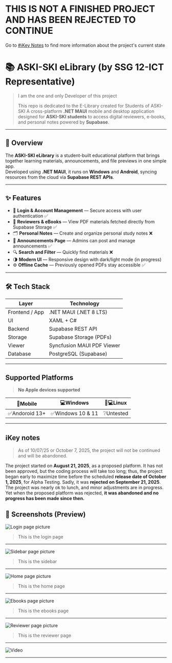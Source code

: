 
# THIS IS NOT A FINISHED PROJECT AND HAS BEEN REJECTED TO CONTINUE
Go to [#ℹ️Key Notes](#ℹ️key-notes) to find more information about the project's current state
# 📚 ASKI-SKI eLibrary (by SSG 12-ICT Representative)
> I am the one and only Developer of this project
> 
> This repo is dedicated to the E-Library created for Students of ASKI-SKI 
> A cross-platform **.NET MAUI** mobile and desktop application designed for **ASKI-SKI students** to access digital reviewers, e-books, and personal notes powered by **Supabase**.

---

## 🧭 Overview

The **ASKI-SKI eLibrary** is a student-built educational platform that brings together learning materials, announcements, and file previews in one simple app.  
Developed using **.NET MAUI**, it runs on **Windows** and **Android**, syncing resources from the cloud via **Supabase REST APIs**.

---

## ✨ Features

- 🔐 **Login & Account Management** — Secure access with user authentication  ✅
- 📘 **Reviewers & eBooks** — View PDF materials fetched directly from Supabase Storage  ✅
- 🗂️ **Personal Notes** — Create and organize personal study notes  ❌
- 📢 **Announcements Page** — Admins can post and manage announcements  ✅
- 🔍 **Search and Filter** — Quickly find materials  ❌
- 🌗 **Modern UI** — Responsive design with dark/light mode (in progress)  
- ⚙️ **Offline Cache** — Previously opened PDFs stay accessible  ✅

---

## 🛠️ Tech Stack

| Layer | Technology |
|-------|-------------|
| Frontend / App | .NET MAUI (.NET 8 LTS) |
| UI | XAML + C# |
| Backend | Supabase REST API |
| Storage | Supabase Storage (PDFs) |
| Viewer | Syncfusion MAUI PDF Viewer |
| Database | PostgreSQL (Supabase) |

---

## Supported Platforms
>**No Apple devices supported**

| 📱Mobile | 💻Windows | 🐧💻Linux |
|-------|-------------|-------|
| ✅Andoroid 13+| ✅Windows 10 & 11 | ❔Untested |

---

## ℹ️Key notes
>As of 10/07/25 or October 7, 2025, the project will not be continued and will be abandoned.

The project started on **August 21, 2025**, as a proposed platform. It has not been approved, but the coding process will take too long; thus, the project began early to maximize time before the scheduled **release date of October 1, 2025**, for Alpha Testing. Sadly, it was **rejected on September 21, 2025**. The project was nearly ok to lunch, and minor adjustments are in progress. Yet when the proposed platform was rejected, **it was abandoned and no progress has been made since then.**


## 📱 Screenshots (Preview)

![Login page picture](demovidpic/loginpage)
>This is the login page

---

![Sidebar page picture](demovidpic/sidebar)
>This is the sidebar

---

![Home page picture](demovidpic/homepage)
>This is the home page

---

![Ebooks page picture](demovidpic/ebookspage)
>This is the ebooks page

---

![Reviewer page picture](demovidpic/reviewerpage)
>This is the reviewer page

---

![Video](demovidpic/video)

---

